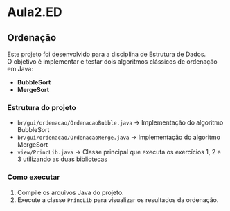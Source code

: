 # Aula2.ED
## Ordenação

Este projeto foi desenvolvido para a disciplina de Estrutura de Dados.  
O objetivo é implementar e testar dois algoritmos clássicos de ordenação em Java:

- **BubbleSort**  
- **MergeSort**

### Estrutura do projeto
- `br/gui/ordenacao/OrdenacaoBubble.java` → Implementação do algoritmo BubbleSort  
- `br/gui/ordenacao/OrdenacaoMerge.java` → Implementação do algoritmo MergeSort  
- `view/PrincLib.java` → Classe principal que executa os exercícios 1, 2 e 3 utilizando as duas bibliotecas

### Como executar
1. Compile os arquivos Java do projeto.  
2. Execute a classe `PrincLib` para visualizar os resultados da ordenação.
